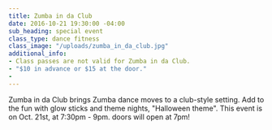 ```yaml
---
title: Zumba in da Club
date: 2016-10-21 19:30:00 -04:00
sub_heading: special event
class_type: dance fitness
class_image: "/uploads/zumba_in_da_club.jpg"
additional_info:
- Class passes are not valid for Zumba in da Club.
- "$10 in advance or $15 at the door."
- 
---
```


Zumba in da Club brings Zumba dance moves to a club-style setting. Add to the fun with glow sticks and theme nights, "Halloween theme". This event is on Oct. 21st, at 7:30pm - 9pm. doors will open at 7pm! 
